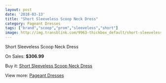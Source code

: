 ```yaml
---
layout: post
date: '2018-03-13'
title: "Short Sleeveless Scoop Neck Dress"
category: Pageant Dresses
tags: ["brand","scoop","prom","sleeveless","short"]
image: http://img.transblink.com/9963-thickbox_default/short-sleeveless-scoop-neck-dress.jpg
---
```

Short Sleeveless Scoop Neck Dress

On Sales: **$306.99**
<a href="https://www.transblink.com/en/pageant-dresses/3232-short-sleeveless-scoop-neck-dress.html"><amp-img layout="responsive" width="600" height="600" src="//img.transblink.com/9963-thickbox_default/short-sleeveless-scoop-neck-dress.jpg" alt="Short Sleeveless Scoop Neck Dress 0" /></a>
<a href="https://www.transblink.com/en/pageant-dresses/3232-short-sleeveless-scoop-neck-dress.html"><amp-img layout="responsive" width="600" height="600" src="//img.transblink.com/9965-thickbox_default/short-sleeveless-scoop-neck-dress.jpg" alt="Short Sleeveless Scoop Neck Dress 1" /></a>
<a href="https://www.transblink.com/en/pageant-dresses/3232-short-sleeveless-scoop-neck-dress.html"><amp-img layout="responsive" width="600" height="600" src="//img.transblink.com/9964-thickbox_default/short-sleeveless-scoop-neck-dress.jpg" alt="Short Sleeveless Scoop Neck Dress 2" /></a>

Buy it: [Short Sleeveless Scoop Neck Dress](https://www.transblink.com/en/pageant-dresses/3232-short-sleeveless-scoop-neck-dress.html "Short Sleeveless Scoop Neck Dress")

View more: [Pageant Dresses](https://www.transblink.com/en/9-pageant-dresses "Pageant Dresses")